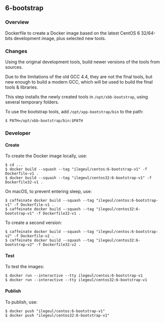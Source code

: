 ## 6-bootstrap

### Overview

Dockerfile to create a Docker image based on the latest CentOS 6 32/64-bits development image, plus selected new tools.

### Changes

Using the original development tools, build newer versions of the tools from sources. 

Due to the limitations of the old GCC 4.4, they are not the final tools, but new enough to build a modern GCC, which will be used to build the final tools & libraries.

This step installs the newly created tools in `/opt/xbb-bootstrap`, using several temporary folders.

To use the bootstrap tools, add `/opt/xpp-bootstrap/bin` to the path:

```console
$ PATH=/opt/xbb-bootstrap/bin:$PATH
```

### Developer

#### Create

To create the Docker image locally, use:

```console
$ cd ...
$ docker build --squash --tag "ilegeul/centos:6-bootstrap-v1" -f Dockerfile-v1 .
$ docker build --squash --tag "ilegeul/centos32:6-bootstrap-v1" -f Dockerfile32-v1 .
```

On macOS, to prevent entering sleep, use:

```console
$ caffeinate docker build --squash --tag "ilegeul/centos:6-bootstrap-v1" -f Dockerfile-v1 .
$ caffeinate docker build --squash --tag "ilegeul/centos32:6-bootstrap-v1" -f Dockerfile32-v1 .
```

To create a second version:

```console
$ caffeinate docker build --squash --tag "ilegeul/centos:6-bootstrap-v2" -f Dockerfile-v2 .
$ caffeinate docker build --squash --tag "ilegeul/centos32:6-bootstrap-v2" -f Dockerfile32-v2 .
```

#### Test

To test the images:

```console
$ docker run --interactive --tty ilegeul/centos:6-bootstrap-v1
$ docker run --interactive --tty ilegeul/centos32:6-bootstrap-v1
```

#### Publish

To publish, use:

```console
$ docker push "ilegeul/centos:6-bootstrap-v1"
$ docker push "ilegeul/centos32:6-bootstrap-v1"
```
